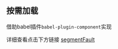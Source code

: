 ## 按需加载
借助babel插件`babel-plugin-component`实现

详细查看点击下方链接
[segmentFault](https://segmentfault.com/a/1190000015884948)